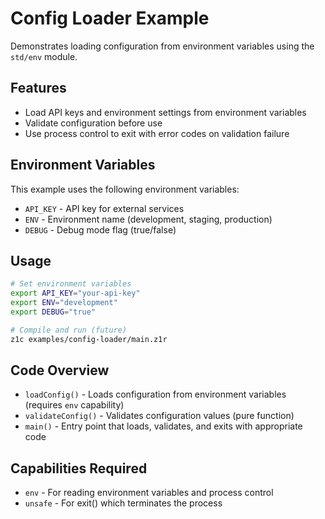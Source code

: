 # Config Loader Example

Demonstrates loading configuration from environment variables using the `std/env` module.

## Features

- Load API keys and environment settings from environment variables
- Validate configuration before use
- Use process control to exit with error codes on validation failure

## Environment Variables

This example uses the following environment variables:

- `API_KEY` - API key for external services
- `ENV` - Environment name (development, staging, production)
- `DEBUG` - Debug mode flag (true/false)

## Usage

```bash
# Set environment variables
export API_KEY="your-api-key"
export ENV="development"
export DEBUG="true"

# Compile and run (future)
z1c examples/config-loader/main.z1r
```

## Code Overview

- `loadConfig()` - Loads configuration from environment variables (requires `env` capability)
- `validateConfig()` - Validates configuration values (pure function)
- `main()` - Entry point that loads, validates, and exits with appropriate code

## Capabilities Required

- `env` - For reading environment variables and process control
- `unsafe` - For exit() which terminates the process
